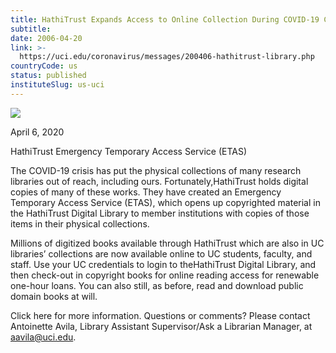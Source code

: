 ```yaml
---
title: HathiTrust Expands Access to Online Collection During COVID-19 Crisis
subtitle: 
date: 2006-04-20
link: >-
  https://uci.edu/coronavirus/messages/200406-hathitrust-library.php
countryCode: us
status: published
instituteSlug: us-uci
---
```

![](https://web.communications.uci.edu/assets/2015/img/favicon.ico)

April 6, 2020

HathiTrust Emergency Temporary Access Service (ETAS)

The COVID-19 crisis has put the physical collections of many research libraries out of reach, including ours. Fortunately,HathiTrust holds digital copies of many of these works. They have created an Emergency Temporary Access Service (ETAS), which opens up copyrighted material in the HathiTrust Digital Library to member institutions with copies of those items in their physical collections.

Millions of digitized books available through HathiTrust which are also in UC libraries’ collections are now available online to UC students, faculty, and staff. Use your UC credentials to login to theHathiTrust Digital Library, and then check-out in copyright books for online reading access for renewable one-hour loans. You can also still, as before, read and download public domain books at will.

Click here for more information. Questions or comments? Please contact Antoinette Avila, Library Assistant Supervisor/Ask a Librarian Manager, at aavila@uci.edu.
